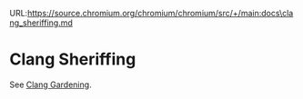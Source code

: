 URL:https://source.chromium.org/chromium/chromium/src/+/main:docs\clang_sheriffing.md
# Clang Sheriffing

See [Clang Gardening](clang_gardening.md).
